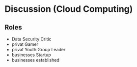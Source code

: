 # Discussion (Cloud Computing)
## Roles
- Data Security Critic
- privat Gamer
- privat Youth Group Leader
- businesses Startup
- businesses established